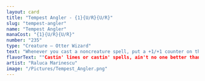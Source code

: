 ```yaml
---
layout: card
title: "Tempest Angler - {1}{U/R}{U/R}"
slug: "tempest-angler"
name: "Tempest Angler"
manaCost: "{1}{U/R}{U/R}"
number: "235"
type: "Creature — Otter Wizard"
text: "Whenever you cast a noncreature spell, put a +1/+1 counter on this creature."
flavorText: ""Castin' lines or castin' spells, ain't no one better than me.""
artist: "Raluca Marinescu"
image: "/Pictures/Tempest_Angler.png"
---
```


